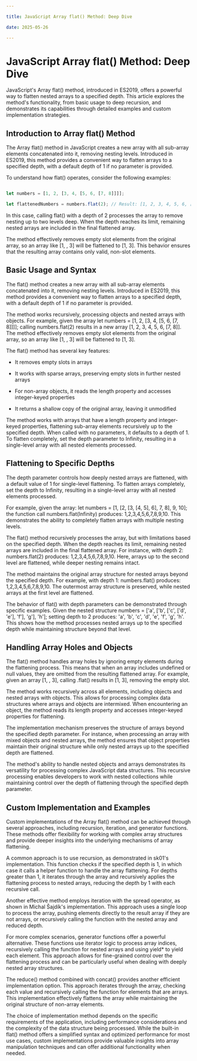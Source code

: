 ```yaml
---

title: JavaScript Array flat() Method: Deep Dive

date: 2025-05-26

---
```



# JavaScript Array flat() Method: Deep Dive

JavaScript's Array flat() method, introduced in ES2019, offers a powerful way to flatten nested arrays to a specified depth. This article explores the method's functionality, from basic usage to deep recursion, and demonstrates its capabilities through detailed examples and custom implementation strategies.


## Introduction to Array flat() Method

The Array flat() method in JavaScript creates a new array with all sub-array elements concatenated into it, removing nesting levels. Introduced in ES2019, this method provides a convenient way to flatten arrays to a specified depth, with a default depth of 1 if no parameter is provided.

To understand how flat() operates, consider the following examples:

```javascript

let numbers = [1, 2, [3, 4, [5, 6, [7, 8]]]];

let flattenedNumbers = numbers.flat(2); // Result: [1, 2, 3, 4, 5, 6, [7, 8]]

```

In this case, calling flat() with a depth of 2 processes the array to remove nesting up to two levels deep. When the depth reaches its limit, remaining nested arrays are included in the final flattened array.

The method effectively removes empty slot elements from the original array, so an array like [1, , 3] will be flattened to [1, 3]. This behavior ensures that the resulting array contains only valid, non-slot elements.


## Basic Usage and Syntax

The flat() method creates a new array with all sub-array elements concatenated into it, removing nesting levels. Introduced in ES2019, this method provides a convenient way to flatten arrays to a specified depth, with a default depth of 1 if no parameter is provided.

The method works recursively, processing objects and nested arrays with objects. For example, given the array let numbers = [1, 2, [3, 4, [5, 6, [7, 8]]]]; calling numbers.flat(2) results in a new array [1, 2, 3, 4, 5, 6, [7, 8]]. The method effectively removes empty slot elements from the original array, so an array like [1, , 3] will be flattened to [1, 3].

The flat() method has several key features:

- It removes empty slots in arrays

- It works with sparse arrays, preserving empty slots in further nested arrays

- For non-array objects, it reads the length property and accesses integer-keyed properties

- It returns a shallow copy of the original array, leaving it unmodified

The method works with arrays that have a length property and integer-keyed properties, flattening sub-array elements recursively up to the specified depth. When called with no parameters, it defaults to a depth of 1. To flatten completely, set the depth parameter to Infinity, resulting in a single-level array with all nested elements processed.


## Flattening to Specific Depths

The depth parameter controls how deeply nested arrays are flattened, with a default value of 1 for single-level flattening. To flatten arrays completely, set the depth to Infinity, resulting in a single-level array with all nested elements processed.

For example, given the array: let numbers = [1, [2, [3, [4, 5], 6], 7, 8], 9, 10]; the function call numbers.flat(Infinity) produces: 1,2,3,4,5,6,7,8,9,10. This demonstrates the ability to completely flatten arrays with multiple nesting levels.

The flat() method recursively processes the array, but with limitations based on the specified depth. When the depth reaches its limit, remaining nested arrays are included in the final flattened array. For instance, with depth 2: numbers.flat(2) produces: 1,2,3,4,5,6,7,8,9,10. Here, arrays up to the second level are flattened, while deeper nesting remains intact.

The method maintains the original array structure for nested arrays beyond the specified depth. For example, with depth 1: numbers.flat() produces: 1,2,3,4,5,6,7,8,9,10. The outermost array structure is preserved, while nested arrays at the first level are flattened.

The behavior of flat() with depth parameters can be demonstrated through specific examples. Given the nested structure numbers = ['a', ['b', ['c', ['d', 'e'], 'f'], 'g'], 'h']; setting depth to 2 produces: 'a', 'b', 'c', 'd', 'e', 'f', 'g', 'h'. This shows how the method processes nested arrays up to the specified depth while maintaining structure beyond that level.


## Handling Array Holes and Objects

The flat() method handles array holes by ignoring empty elements during the flattening process. This means that when an array includes undefined or null values, they are omitted from the resulting flattened array. For example, given an array [1, , 3], calling .flat() results in [1, 3], removing the empty slot.

The method works recursively across all elements, including objects and nested arrays with objects. This allows for processing complex data structures where arrays and objects are intermixed. When encountering an object, the method reads its length property and accesses integer-keyed properties for flattening.

The implementation mechanism preserves the structure of arrays beyond the specified depth parameter. For instance, when processing an array with mixed objects and nested arrays, the method ensures that object properties maintain their original structure while only nested arrays up to the specified depth are flattened.

The method's ability to handle nested objects and arrays demonstrates its versatility for processing complex JavaScript data structures. This recursive processing enables developers to work with nested collections while maintaining control over the depth of flattening through the specified depth parameter.


## Custom Implementation and Examples

Custom implementations of the Array flat() method can be achieved through several approaches, including recursion, iteration, and generator functions. These methods offer flexibility for working with complex array structures and provide deeper insights into the underlying mechanisms of array flattening.

A common approach is to use recursion, as demonstrated in sk01's implementation. This function checks if the specified depth is 1, in which case it calls a helper function to handle the array flattening. For depths greater than 1, it iterates through the array and recursively applies the flattening process to nested arrays, reducing the depth by 1 with each recursive call.

Another effective method employs iteration with the spread operator, as shown in Michal Šajdík's implementation. This approach uses a single loop to process the array, pushing elements directly to the result array if they are not arrays, or recursively calling the function with the nested array and reduced depth.

For more complex scenarios, generator functions offer a powerful alternative. These functions use iterator logic to process array indices, recursively calling the function for nested arrays and using yield* to yield each element. This approach allows for fine-grained control over the flattening process and can be particularly useful when dealing with deeply nested array structures.

The reduce() method combined with concat() provides another efficient implementation option. This approach iterates through the array, checking each value and recursively calling the function for elements that are arrays. This implementation effectively flattens the array while maintaining the original structure of non-array elements.

The choice of implementation method depends on the specific requirements of the application, including performance considerations and the complexity of the data structure being processed. While the built-in flat() method offers a simplified syntax and optimized performance for most use cases, custom implementations provide valuable insights into array manipulation techniques and can offer additional functionality when needed.

